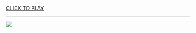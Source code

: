
<a href="https://premium76.site?title=gmod_unblocked_games&ref=13M">CLICK TO PLAY</a></h3>
<hr>

<a href="https://premium76.site?title=gmod_unblocked_games&ref=13M"><img src="https://clearcache.store/games.png"></a>


